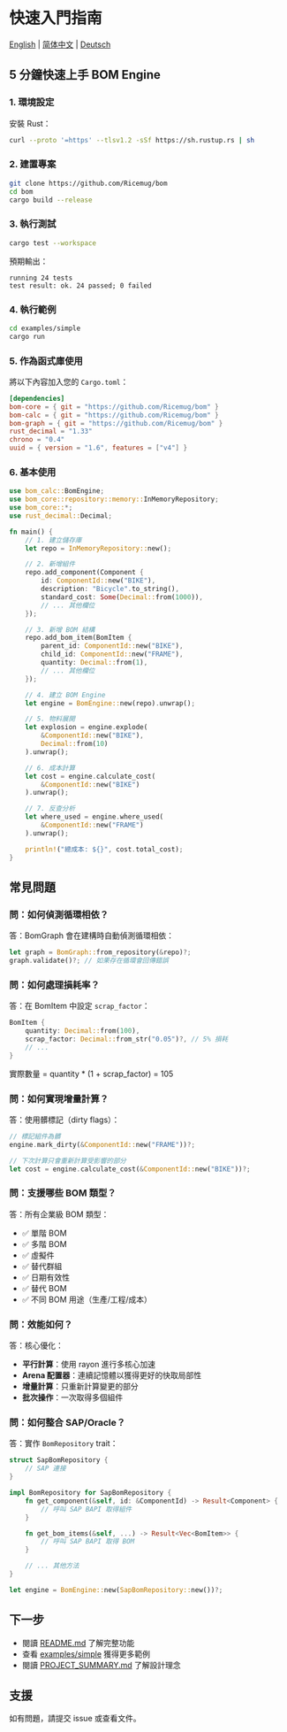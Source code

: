 # 快速入門指南

[English](../QUICKSTART.md) | [简体中文](./QUICKSTART.zh-CN.md) | [Deutsch](./QUICKSTART.de.md)

## 5 分鐘快速上手 BOM Engine

### 1. 環境設定

安裝 Rust：
```bash
curl --proto '=https' --tlsv1.2 -sSf https://sh.rustup.rs | sh
```

### 2. 建置專案

```bash
git clone https://github.com/Ricemug/bom
cd bom
cargo build --release
```

### 3. 執行測試

```bash
cargo test --workspace
```

預期輸出：
```
running 24 tests
test result: ok. 24 passed; 0 failed
```

### 4. 執行範例

```bash
cd examples/simple
cargo run
```

### 5. 作為函式庫使用

將以下內容加入您的 `Cargo.toml`：

```toml
[dependencies]
bom-core = { git = "https://github.com/Ricemug/bom" }
bom-calc = { git = "https://github.com/Ricemug/bom" }
bom-graph = { git = "https://github.com/Ricemug/bom" }
rust_decimal = "1.33"
chrono = "0.4"
uuid = { version = "1.6", features = ["v4"] }
```

### 6. 基本使用

```rust
use bom_calc::BomEngine;
use bom_core::repository::memory::InMemoryRepository;
use bom_core::*;
use rust_decimal::Decimal;

fn main() {
    // 1. 建立儲存庫
    let repo = InMemoryRepository::new();

    // 2. 新增組件
    repo.add_component(Component {
        id: ComponentId::new("BIKE"),
        description: "Bicycle".to_string(),
        standard_cost: Some(Decimal::from(1000)),
        // ... 其他欄位
    });

    // 3. 新增 BOM 結構
    repo.add_bom_item(BomItem {
        parent_id: ComponentId::new("BIKE"),
        child_id: ComponentId::new("FRAME"),
        quantity: Decimal::from(1),
        // ... 其他欄位
    });

    // 4. 建立 BOM Engine
    let engine = BomEngine::new(repo).unwrap();

    // 5. 物料展開
    let explosion = engine.explode(
        &ComponentId::new("BIKE"),
        Decimal::from(10)
    ).unwrap();

    // 6. 成本計算
    let cost = engine.calculate_cost(
        &ComponentId::new("BIKE")
    ).unwrap();

    // 7. 反查分析
    let where_used = engine.where_used(
        &ComponentId::new("FRAME")
    ).unwrap();

    println!("總成本: ${}", cost.total_cost);
}
```

## 常見問題

### 問：如何偵測循環相依？

答：BomGraph 會在建構時自動偵測循環相依：

```rust
let graph = BomGraph::from_repository(&repo)?;
graph.validate()?; // 如果存在循環會回傳錯誤
```

### 問：如何處理損耗率？

答：在 BomItem 中設定 `scrap_factor`：

```rust
BomItem {
    quantity: Decimal::from(100),
    scrap_factor: Decimal::from_str("0.05")?, // 5% 損耗
    // ...
}
```

實際數量 = quantity * (1 + scrap_factor) = 105

### 問：如何實現增量計算？

答：使用髒標記（dirty flags）：

```rust
// 標記組件為髒
engine.mark_dirty(&ComponentId::new("FRAME"))?;

// 下次計算只會重新計算受影響的部分
let cost = engine.calculate_cost(&ComponentId::new("BIKE"))?;
```

### 問：支援哪些 BOM 類型？

答：所有企業級 BOM 類型：

- ✅ 單階 BOM
- ✅ 多階 BOM
- ✅ 虛擬件
- ✅ 替代群組
- ✅ 日期有效性
- ✅ 替代 BOM
- ✅ 不同 BOM 用途（生產/工程/成本）

### 問：效能如何？

答：核心優化：

- **平行計算**：使用 rayon 進行多核心加速
- **Arena 配置器**：連續記憶體以獲得更好的快取局部性
- **增量計算**：只重新計算變更的部分
- **批次操作**：一次取得多個組件

### 問：如何整合 SAP/Oracle？

答：實作 `BomRepository` trait：

```rust
struct SapBomRepository {
    // SAP 連接
}

impl BomRepository for SapBomRepository {
    fn get_component(&self, id: &ComponentId) -> Result<Component> {
        // 呼叫 SAP BAPI 取得組件
    }

    fn get_bom_items(&self, ...) -> Result<Vec<BomItem>> {
        // 呼叫 SAP BAPI 取得 BOM
    }

    // ... 其他方法
}

let engine = BomEngine::new(SapBomRepository::new())?;
```

## 下一步

- 閱讀 [README.md](README.md) 了解完整功能
- 查看 [examples/simple](examples/simple) 獲得更多範例
- 閱讀 [PROJECT_SUMMARY.md](PROJECT_SUMMARY.md) 了解設計理念

## 支援

如有問題，請提交 issue 或查看文件。
